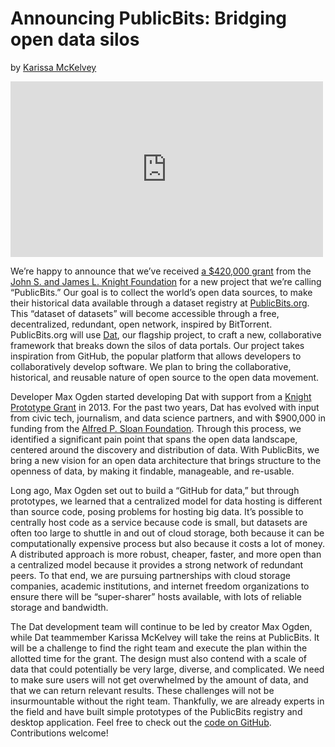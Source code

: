 # Announcing PublicBits: Bridging open data silos
by [Karissa McKelvey](http://karissa.github.io)

<iframe src="https://player.vimeo.com/video/152904159" width="500" height="281" frameborder="0" webkitallowfullscreen mozallowfullscreen allowfullscreen></iframe>

We’re happy to announce that we’ve received [a $420,000 grant](http://www.knightfoundation.org/grants/201551933/) from the [John S. and James L. Knight Foundation](http://www.knightfoundation.org/) for a new project that we’re calling “PublicBits.” Our goal is to collect the world’s open data sources, to make their historical data available through a dataset registry at [PublicBits.org](http://publicbits.org/). This “dataset of datasets” will become accessible through a free, decentralized, redundant, open network, inspired by BitTorrent. PublicBits.org will use [Dat](http://datproject.org/), our flagship project, to craft a new, collaborative framework that breaks down the silos of data portals. Our project takes inspiration from GitHub, the popular platform that allows developers to collaboratively develop software. We plan to bring the collaborative, historical, and reusable nature of open source to the open data movement.

Developer Max Ogden started developing Dat with support from a [Knight Prototype Grant](http://knightfoundation.org/blogs/knightblog/2015/3/26/prototype-fund-winner-max-ogden-building-data-sharing-ecosystem/) in 2013. For the past two years, Dat has evolved with input from civic tech, journalism, and data science partners, and with $900,000 in funding from the [Alfred P. Sloan Foundation](http://www.sloan.org/). Through this process, we identified a significant pain point that spans the open data landscape, centered around the discovery and distribution of data. With PublicBits, we bring a new vision for an open data architecture that brings structure to the openness of data, by making it findable, manageable, and re-usable.

Long ago, Max Ogden set out to build a “GitHub for data,” but through prototypes, we learned that a centralized model for data hosting is different than source code, posing problems for hosting big data. It’s possible to centrally host code as a service because code is small, but datasets are often too large to shuttle in and out of cloud storage, both because it can be computationally expensive process but also because it costs a lot of money. A distributed approach is more robust, cheaper, faster, and more open than a centralized model because it provides a strong network of redundant peers. To that end, we are pursuing partnerships with cloud storage companies, academic institutions, and internet freedom organizations to ensure there will be “super-sharer” hosts available, with lots of reliable storage and bandwidth.

The Dat development team will continue to be led by creator Max Ogden, while Dat teammember Karissa McKelvey will take the reins at PublicBits. It will be a challenge to find the right team and execute the plan within the allotted time for the grant. The design must also contend with a scale of data that could potentially be very large, diverse, and complicated. We need to make sure users will not get overwhelmed by the amount of data, and that we can return relevant results. These challenges will not be insurmountable without the right team. Thankfully, we are already experts in the field and have built simple prototypes of the PublicBits registry and desktop application. Feel free to check out the [code on GitHub](https://github.com/publicbits/publicbits.org). Contributions welcome!
